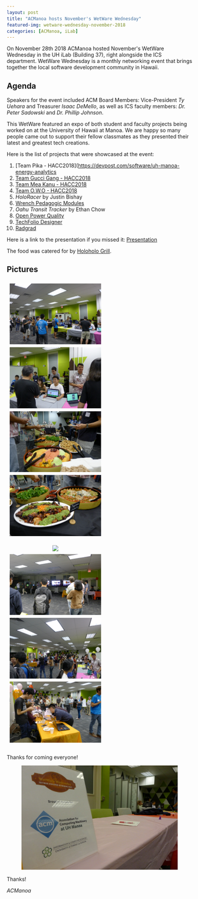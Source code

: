 ```yaml
---
layout: post
title: "ACManoa hosts November's WetWare Wednesday"
featured-img: wetware-wednesday-november-2018
categories: [ACManoa, iLab]
---
```


On November 28th 2018 ACManoa hosted November's WetWare Wednesday in the UH iLab (Building 37), right alongside the ICS department. WetWare Wednesday is a monthly networking event that brings together the local software development community in Hawaii. 

## Agenda

Speakers for the event included ACM Board Members: Vice-President *Ty Uehara* and Treasurer *Isaac DeMello*, as well as ICS faculty members: *Dr. Peter Sadowski* and *Dr. Phillip Johnson*.

This WetWare featured an expo of both student and faculty projects being worked on at the University of Hawaii at Manoa. We are happy so many people came out to support their fellow classmates as they presented their latest and greatest tech creations.

Here is the list of projects that were showcased at the event:

1. [Team Pika - HACC2018](https://devpost.com/software/uh-manoa-energy-analytics
2. [Team Gucci Gang - HACC2018](https://devpost.com/software/guccigang)
3. [Team Mea Kanu - HACC2018](https://devpost.com/software/mea-kanu-15os64)
4. [Team O.W.O - HACC2018](https://devpost.com/software/hacc18-vhi)
5. *HoloRacer* by Justin Bishay
6. [Wrench Pedagogic Modules](http://wrench-project.org/)
7. *Oahu Transit Tracker* by Ethan Chow
8. [Open Power Quality](https://openpowerquality.org/)
9. [TechFolio Designer](https://techfolios.github.io/designer.html)
10. [Radgrad](https://radgrad.ics.hawaii.edu)

Here is a link to the presentation if you missed it: [Presentation](https://docs.google.com/presentation/d/1PU7hhTOLk1EyinkpBT7IKwnWBRHP8O8SkgxLk_bi5UM/edit?usp=sharing)

The food was catered for by [Holoholo Grill](https://holohologrill.com/).

## Pictures

<center>
	<div class="row"> 
	  <div class="column">
	    <img src="/assets/img/posts/wetware-wednesday-november-2018/L1110846.JPG" data-featherlight data-featherlight-target-attr="src">
	    <img src="/assets/img/posts/wetware-wednesday-november-2018/L1110848.JPG" data-featherlight data-featherlight-target-attr="src">
	  </div>
	  <div class="column">
	    <img src="/assets/img/posts/wetware-wednesday-november-2018/L1110855.JPG" data-featherlight data-featherlight-target-attr="src">
	    <img src="/assets/img/posts/wetware-wednesday-november-2018/L1110858.JPG" data-featherlight data-featherlight-target-attr="src">
	  </div> 
	</div>
</center>

<br>

<center>
	<div class="row"> 
	  <div class="column">
		<img src="/assets/img/posts/wetware-wednesday-november-2018/L1110864.JPG" data-featherlight data-featherlight-target-attr="src">
		<img src="/assets/img/posts/wetware-wednesday-november-2018/L1110871.JPG" data-featherlight data-featherlight-target-attr="src">
	  </div>
	  <div class="column">
		<img src="/assets/img/posts/wetware-wednesday-november-2018/L1110903.JPG" data-featherlight data-featherlight-target-attr="src">
		<img src="/assets/img/posts/wetware-wednesday-november-2018/L1110875.JPG" data-featherlight data-featherlight-target-attr="src">
	  </div> 
	</div>
</center>

<br>

Thanks for coming everyone!

<center>
	<figure class="full">
	    <img src="/assets/img/posts/wetware-wednesday-november-2018/end.JPG">
	</figure>
</center>

Thanks!

_ACManoa_

<style>
	.row {
	  display: flex;
	  flex-wrap: wrap;
	  padding: 0 4px;
	}

	/* Create four equal columns that sits next to each other */
	.column {
	  flex: 100%;
	  max-width: 50%;
	  padding: 0 4px;
	}

	.column img {
	  margin-top: 8px;
	  vertical-align: middle;
	  cursor: pointer;
	}

	/* Responsive layout - makes a two column-layout instead of four columns */
	@media screen and (max-width: 800px) {
	  .column {
	    flex: 50%;
	    max-width: 50%;
	  }
	}

	/* Responsive layout - makes the two columns stack on top of each other instead of next to each other */
	@media screen and (max-width: 600px) {
	  .column {
	    flex: 100%;
	    max-width: 100%;
	  }
	}
</style>

<link href="//cdn.rawgit.com/noelboss/featherlight/1.7.13/release/featherlight.min.css" type="text/css" rel="stylesheet" />
<script src="//code.jquery.com/jquery-latest.js"></script>
<script src="//cdn.rawgit.com/noelboss/featherlight/1.7.13/release/featherlight.min.js" type="text/javascript" charset="utf-8"></script>
<style>